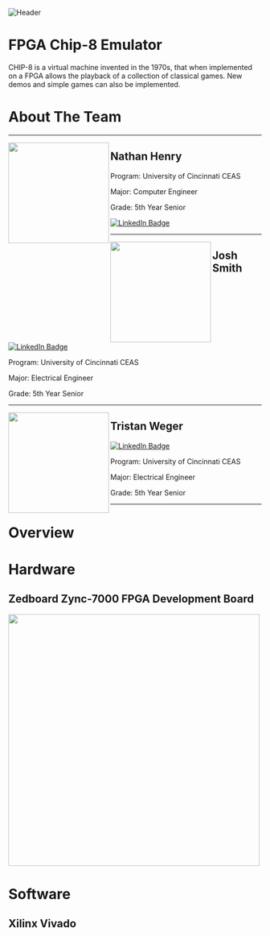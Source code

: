 ![Header](https://user-images.githubusercontent.com/87651777/221392305-486b690e-5ab1-40d6-ac23-1b9d156f5f37.png)

# FPGA Chip-8 Emulator
CHIP-8 is a virtual machine invented in the 1970s, that when implemented on a FPGA allows the playback of a collection of classical games. New demos and simple games can also be implemented.

# About The Team

----

<img align="left" width="200" src="https://user-images.githubusercontent.com/87651777/221395366-a7787fb8-26bd-465f-946d-baeb3075399f.png" />

## Nathan Henry



Program: University of Cincinnati CEAS

Major: Computer Engineer

Grade: 5th Year Senior

<div id="badges"  align="left">
  <a href="">
    <img src="https://img.shields.io/badge/LinkedIn-blue?style=for-the-badge&logo=linkedin&logoColor=white" alt="LinkedIn Badge"/>
  </a>
</div>

----

<img align="left" width="200" src="https://user-images.githubusercontent.com/87651777/221395366-a7787fb8-26bd-465f-946d-baeb3075399f.png" />

## Josh Smith


<div id="badges">
  <a href="">
    <img src="https://img.shields.io/badge/LinkedIn-blue?style=for-the-badge&logo=linkedin&logoColor=white" alt="LinkedIn Badge"/>
  </a>
</div>

Program: University of Cincinnati CEAS

Major: Electrical Engineer

Grade: 5th Year Senior

----

<img align="left" width="200" src="https://user-images.githubusercontent.com/87651777/221395366-a7787fb8-26bd-465f-946d-baeb3075399f.png" />

## Tristan Weger

<div id="badges">
  <a href="https://www.linkedin.com/in/tristan-weger">
    <img src="https://img.shields.io/badge/LinkedIn-blue?style=for-the-badge&logo=linkedin&logoColor=white" alt="LinkedIn Badge"/>
  </a>
</div>

Program: University of Cincinnati CEAS

Major: Electrical Engineer

Grade: 5th Year Senior

----

# Overview

# Hardware

## Zedboard Zync-7000 FPGA Development Board
<img src="https://user-images.githubusercontent.com/87651777/221394046-3c59e159-c2c3-4b6c-aa51-3eef61cb7b0e.png" width="500" >

# Software

## Xilinx Vivado
